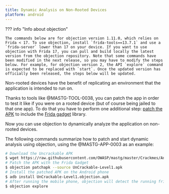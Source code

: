 ```yaml
---
title: Dynamic Analysis on Non-Rooted Devices
platform: android
---
```


??? info "Info about objection"

    The commands below are for objection version 1.11.0, which relies on Frida < 17. To use objection, install `frida-tools==13.7.1` and use a `frida-server` lower than 17 on your device. If you want to use objection with Frida 17, you can pull and build locally the latest version from the objection repository. Note that some commands have been modified in the next release, so you may have to modify the steps below. For example, for objection version 2, the API `explore` command is expected to be replaced with `start`. Once the updated version has officially been released, the steps below will be updated.

Non-rooted devices have the benefit of replicating an environment that the application is intended to run on.

Thanks to tools like @MASTG-TOOL-0038, you can patch the app in order to test it like if you were on a rooted device (but of course being jailed to that one app). To do that you have to perform one additional step: [patch the APK](https://github.com/sensepost/objection/wiki/Patching-Android-Applications#patching---patching-an-apk "patching - patching an APK") to include the [Frida gadget](https://www.frida.re/docs/gadget/ "Frida Gadget") library.

Now you can use objection to dynamically analyze the application on non-rooted devices.

The following commands summarize how to patch and start dynamic analysis using objection, using the @MASTG-APP-0003 as an example:

```bash
# Download the Uncrackable APK
$ wget https://raw.githubusercontent.com/OWASP/mastg/master/Crackmes/Android/Level_01/UnCrackable-Level1.apk
# Patch the APK with the Frida Gadget
$ objection patchapk --source UnCrackable-Level1.apk
# Install the patched APK on the Android phone
$ adb install UnCrackable-Level1.objection.apk
# After running the mobile phone, objection will detect the running frida-server through the APK
$ objection explore
```
